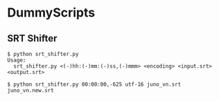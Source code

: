 DummyScripts
============

SRT Shifter
-----------

    $ python srt_shifter.py
    Usage:
      srt_shifter.py <(-)hh:(-)mm:(-)ss,(-)mmm> <encoding> <input.srt> <output.srt>
      
    $ python srt_shifter.py 00:00:00,-625 utf-16 juno_vn.srt juno_vn.new.srt
